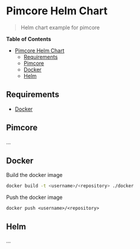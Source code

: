 # Pimcore Helm Chart

> Helm chart example for pimcore

**Table of Contents**

- [Pimcore Helm Chart](#pimcore-helm-chart)
	- [Requirements](#requirements)
	- [Pimcore](#pimcore)
	- [Docker](#docker)
	- [Helm](#helm)

## Requirements

- [Docker](https://www.docker.com/)

## Pimcore

...

## Docker

Build the docker image

```bash
docker build -t <username>/<repository> ./docker
```

Push the docker image

```
docker push <username>/<repository>
```

## Helm

...
